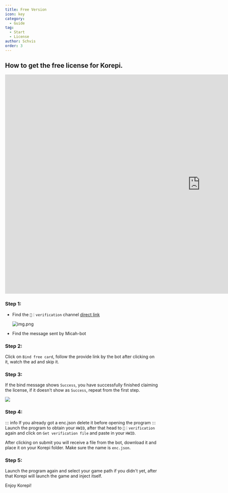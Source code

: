 ```yaml
---
title: Free Version
icon: key
category:
  - Guide
tag:
  - Start
  - License
author: Schvis
order: 3
---
```


## How to get the free license for Korepi.

<div class="iframe-container"><iframe width="1280" height="720" src="https://www.youtube.com/embed/ljOjDE79QD0" title="How to use Free version of Korepi - Updated" frameborder="0" allow="accelerometer; autoplay; clipboard-write; encrypted-media; gyroscope; picture-in-picture; web-share" referrerpolicy="strict-origin-when-cross-origin" allowfullscreen></iframe></div>

### Step 1:
- Find the `🔐｜verification` channel [direct link](https://discord.com/channels/1069057220802781265/1203687333107335198)

  ![img.png](/assets/images/docs/202402/verify-1.png)
- Find the message sent by Micah-bot

### Step 2:
Click on `Bind free card`, follow the provide link by the bot after clicking on it, watch the ad and skip it.

### Step 3:
If the bind message shows `Success`, you have successfully finished claiming the license, if it doesn't show as `Success`, repeat from the first step.

![](/assets/images/docs/202312/success.png)
### Step 4:
::: info If you already got a enc.json delete it before opening the program
:::
Launch the program to obtain your `HWID`, after that head to `🔐｜verification` again and click on `Get verification file` and paste in your `HWID`.

After clicking on submit you will receive a file from the bot, download it and place it on your Korepi folder. Make sure the name is `enc.json`.

### Step 5:
Launch the program again and select your game path if you didn't yet, after that Korepi will launch the game and inject itself.

Enjoy Korepi!